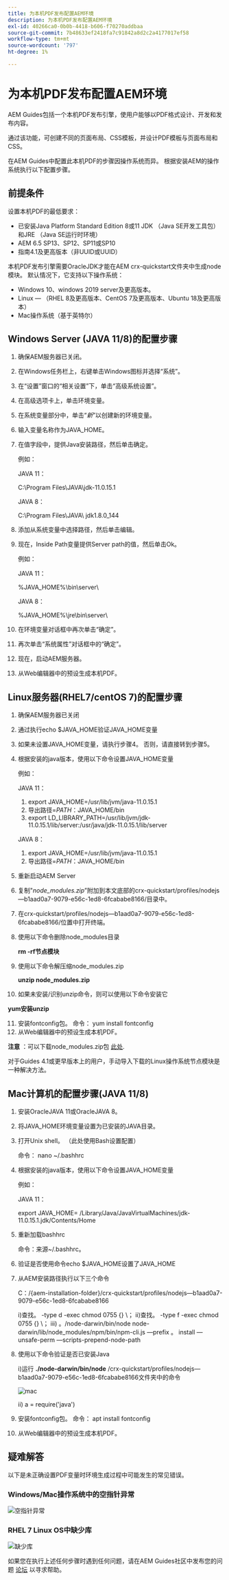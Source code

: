 ```yaml
---
title: 为本机PDF发布配置AEM环境
description: 为本机PDF发布配置AEM环境
exl-id: 40266ca0-0b0b-4418-b606-f70270addbaa
source-git-commit: 7b48633ef2418fa7c91842a8d2c2a4177017ef58
workflow-type: tm+mt
source-wordcount: '797'
ht-degree: 1%

---
```


# 为本机PDF发布配置AEM环境

AEM Guides包括一个本机PDF发布引擎，使用户能够以PDF格式设计、开发和发布内容。

通过该功能，可创建不同的页面布局、CSS模板，并设计PDF模板与页面布局和CSS。

在AEM Guides中配置此本机PDF的步骤因操作系统而异。 根据安装AEM的操作系统执行以下配置步骤。

## 前提条件

设置本机PDF的最低要求：

- 已安装Java Platform Standard Edition 8或11 JDK （Java SE开发工具包）和JRE （Java SE运行时环境）
- AEM 6.5 SP13、SP12、SP11或SP10
- 指南4.1及更高版本（非UUID或UUID）

本机PDF发布引擎需要OracleJDK才能在AEM crx-quickstart文件夹中生成node模块。 默认情况下，它支持以下操作系统：

- Windows 10、windows 2019 server及更高版本。
- Linux — （RHEL 8及更高版本、CentOS 7及更高版本、Ubuntu 18及更高版本）
- Mac操作系统（基于英特尔）

## Windows Server (JAVA 11/8)的配置步骤

1. 确保AEM服务器已关闭。
2. 在Windows任务栏上，右键单击Windows图标并选择“系统”。
3. 在“设置”窗口的“相关设置”下，单击“高级系统设置”。
4. 在高级选项卡上，单击环境变量。
5. 在系统变量部分中，单击“_新_”以创建新的环境变量。
6. 输入变量名称作为JAVA_HOME。
7. 在值字段中，提供Java安装路径，然后单击确定。

   例如：

   JAVA 11：

   C:\Program Files\JAVA\jdk-11.0.15.1

   JAVA 8：

   C:\Program Files\JAVA\ jdk1.8.0_144

8. 添加从系统变量中选择路径，然后单击编辑。

9. 现在，Inside Path变量提供Server path的值，然后单击Ok。

   例如：

   JAVA 11：

   %JAVA_HOME%\bin\server\

   JAVA 8：

   %JAVA_HOME%\jre\bin\server\

10. 在环境变量对话框中再次单击“确定”。
11. 再次单击“系统属性”对话框中的“确定”。
12. 现在，启动AEM服务器。
13. 从Web编辑器中的预设生成本机PDF。

## Linux服务器(RHEL7/centOS 7)的配置步骤

1. 确保AEM服务器已关闭
2. 通过执行echo $JAVA_HOME验证JAVA_HOME变量
3. 如果未设置JAVA_HOME变量，请执行步骤4。 否则，请直接转到步骤5。
4. 根据安装的java版本，使用以下命令设置JAVA_HOME变量

   例如：

   JAVA 11：

   1. export JAVA\_HOME=/usr/lib/jvm/java-11.0.15.1
   2. 导出路径=$PATH：$JAVA\_HOME/bin
   3. export LD\_LIBRARY\_PATH=/usr/lib/jvm/jdk-11.0.15.1/lib/server:/usr/java/jdk-11.0.15.1/lib/server

   JAVA 8：

   1. export JAVA\_HOME=/usr/lib/jvm/java-11.0.15.1
   2. 导出路径=$PATH：$JAVA\_HOME/bin


5. 重新启动AEM Server
6. 复制&quot;_node_modules.zip_”附加到本文底部的crx-quickstart/profiles/nodejs—b1aad0a7-9079-e56c-1ed8-6fcababe8166/目录中。
7. 在crx-quickstart/profiles/nodejs—b1aad0a7-9079-e56c-1ed8-6fcababe8166/位置中打开终端。
8. 使用以下命令删除node_modules目录

   **rm -rf节点模块**

9. 使用以下命令解压缩node_modules.zip

   **unzip node_modules.zip**

10. 如果未安装/识别unzip命令，则可以使用以下命令安装它

   **yum安装unzip**

11. 安装fontconfig包。
命令： yum install fontconfig
12. 从Web编辑器中的预设生成本机PDF。

**注意** ：可以下载node_modules.zip包 [此处](https://acrobat.adobe.com/link/track?uri=urn:aaid:scds:US:295d8f03-41e1-429b-8465-2761ce3c2fb3).

对于Guides 4.1或更早版本上的用户，手动导入下载的Linux操作系统节点模块是一种解决方法。

## Mac计算机的配置步骤(JAVA 11/8)

1. 安装OracleJAVA 11或OracleJAVA 8。
2. 将JAVA_HOME环境变量设置为已安装的JAVA目录。
3. 打开Unix shell。
（此处使用Bash设置配置）

   命令： nano ~/.bashhrc

4. 根据安装的java版本，使用以下命令设置JAVA_HOME变量

   例如：

   JAVA 11：

   export JAVA\_HOME= /Library/Java/JavaVirtualMachines/jdk-11.0.15.1.jdk/Contents/Home

5. 重新加载bashhrc

   命令：来源~/.bashhrc。

6. 验证是否使用命令echo $JAVA_HOME设置了JAVA_HOME

7. 从AEM安装路径执行以下三个命令

   C：/{aem-installation-folder}/crx-quickstart/profiles/nodejs—b1aad0a7-9079-e56c-1ed8-6fcababe8166

   i)查找。 -type d -exec chmod 0755 {} \； ii)查找。 -type f -exec chmod 0755 {} \； iii) 。/node-darwin/bin/node node-darwin/lib/node_modules/npm/bin/npm-cli.js —prefix 。 install —unsafe-perm —scripts-prepend-node-path

8. 使用以下命令验证是否已安装Java

   i)运行 **./node-darwin/bin/node** /crx-quickstart/profiles/nodejs—b1aad0a7-9079-e56c-1ed8-6fcababe8166文件夹中的命令

   ![mac](../assets/publishing/mac.png)

   ii) a = require(&#39;java&#39;)

9. 安装fontconfig包。
命令： apt install fontconfig

10. 从Web编辑器中的预设生成本机PDF。

## 疑难解答

以下是未正确设置PDF变量时环境生成过程中可能发生的常见错误。

### Windows/Mac操作系统中的空指针异常

![空指针异常](../assets/publishing/null-pointer-exception.png)

### RHEL 7 Linux OS中缺少库

![缺少库](../assets/publishing/missing-libraries.png)

如果您在执行上述任何步骤时遇到任何问题，请在AEM Guides社区中发布您的问题 [论坛](https://experienceleaguecommunities.adobe.com/t5/experience-manager-guides/ct-p/aem-xml-documentation) 以寻求帮助。
